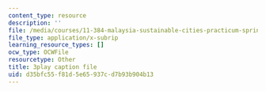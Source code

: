 ```yaml
---
content_type: resource
description: ''
file: /media/courses/11-384-malaysia-sustainable-cities-practicum-spring-2018/d35bfc55f81d5e65937cd7b93b904b13_KFajwRMlo0s.vtt
file_type: application/x-subrip
learning_resource_types: []
ocw_type: OCWFile
resourcetype: Other
title: 3play caption file
uid: d35bfc55-f81d-5e65-937c-d7b93b904b13
---
```

